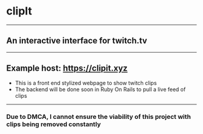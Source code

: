 # clipIt
---
## An interactive interface for twitch.tv
---
Example host: https://clipit.xyz
---
-  This is a front end stylized webpage to show twitch clips
-  The backend will be done soon in Ruby On Rails to pull a live feed of clips
---
### Due to DMCA, I cannot ensure the viability of this project with clips being removed constantly
